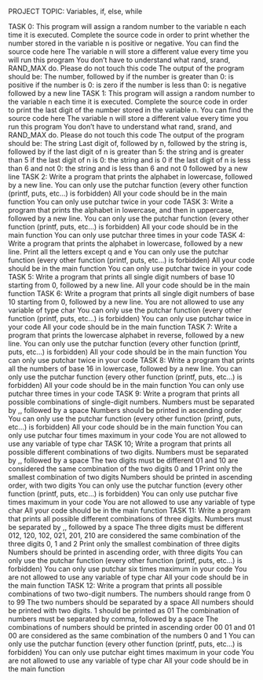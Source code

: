 PROJECT TOPIC: Variables, if, else, while

TASK 0:
This program will assign a random number to the variable n each time it is executed. Complete the source code in order to print whether the number stored in the variable n is positive or negative.
You can find the source code here
The variable n will store a different value every time you will run this program
You don’t have to understand what rand, srand, RAND_MAX do. Please do not touch this code
The output of the program should be:
The number, followed by
if the number is greater than 0: is positive
if the number is 0: is zero
if the number is less than 0: is negative
followed by a new line
TASK 1:
This program will assign a random number to the variable n each time it is executed. Complete the source code in order to print the last digit of the number stored in the variable n.
You can find the source code here
The variable n will store a different value every time you run this program
You don’t have to understand what rand, srand, and RAND_MAX do. Please do not touch this code
The output of the program should be:
The string Last digit of, followed by
n, followed by
the string is, followed by
if the last digit of n is greater than 5: the string and is greater than 5
if the last digit of n is 0: the string and is 0
if the last digit of n is less than 6 and not 0: the string and is less than 6 and not 0
followed by a new line
TASK 2:
Write a program that prints the alphabet in lowercase, followed by a new line.
You can only use the putchar function (every other function (printf, puts, etc…) is forbidden)
All your code should be in the main function
You can only use putchar twice in your code
TASK 3:
Write a program that prints the alphabet in lowercase, and then in uppercase, followed by a new line.
You can only use the putchar function (every other function (printf, puts, etc…) is forbidden)
All your code should be in the main function
You can only use putchar three times in your code
TASK 4:
Write a program that prints the alphabet in lowercase, followed by a new line.
Print all the letters except q and e
You can only use the putchar function (every other function (printf, puts, etc…) is forbidden)
All your code should be in the main function
You can only use putchar twice in your code
TASK 5:
Write a program that prints all single digit numbers of base 10 starting from 0, followed by a new line.
All your code should be in the main function
TASK 6:
Write a program that prints all single digit numbers of base 10 starting from 0, followed by a new line.
You are not allowed to use any variable of type char
You can only use the putchar function (every other function (printf, puts, etc…) is forbidden)
You can only use putchar twice in your code
All your code should be in the main function
TASK 7:
Write a program that prints the lowercase alphabet in reverse, followed by a new line.
You can only use the putchar function (every other function (printf, puts, etc…) is forbidden)
All your code should be in the main function
You can only use putchar twice in your code
TASK 8:
Write a program that prints all the numbers of base 16 in lowercase, followed by a new line.
You can only use the putchar function (every other function (printf, puts, etc…) is forbidden)
All your code should be in the main function
You can only use putchar three times in your code
TASK 9:
Write a program that prints all possible combinations of single-digit numbers.
Numbers must be separated by ,, followed by a space
Numbers should be printed in ascending order
You can only use the putchar function (every other function (printf, puts, etc…) is forbidden)
All your code should be in the main function
You can only use putchar four times maximum in your code
You are not allowed to use any variable of type char
TASK 10;
Write a program that prints all possible different combinations of two digits.
Numbers must be separated by ,, followed by a space
The two digits must be different
01 and 10 are considered the same combination of the two digits 0 and 1
Print only the smallest combination of two digits
Numbers should be printed in ascending order, with two digits
You can only use the putchar function (every other function (printf, puts, etc…) is forbidden)
You can only use putchar five times maximum in your code
You are not allowed to use any variable of type char
All your code should be in the main function
TASK 11:
Write a program that prints all possible different combinations of three digits.
Numbers must be separated by ,, followed by a space
The three digits must be different
012, 120, 102, 021, 201, 210 are considered the same combination of the three digits 0, 1 and 2
Print only the smallest combination of three digits
Numbers should be printed in ascending order, with three digits
You can only use the putchar function (every other function (printf, puts, etc…) is forbidden)
You can only use putchar six times maximum in your code
You are not allowed to use any variable of type char
All your code should be in the main function
TASK 12:
Write a program that prints all possible combinations of two two-digit numbers.
The numbers should range from 0 to 99
The two numbers should be separated by a space
All numbers should be printed with two digits. 1 should be printed as 01
The combination of numbers must be separated by comma, followed by a space
The combinations of numbers should be printed in ascending order
00 01 and 01 00 are considered as the same combination of the numbers 0 and 1
You can only use the putchar function (every other function (printf, puts, etc…) is forbidden)
You can only use putchar eight times maximum in your code
You are not allowed to use any variable of type char
All your code should be in the main function
